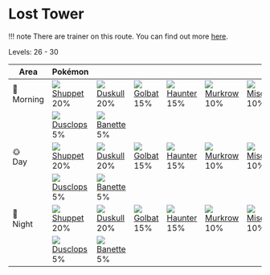 # Lost Tower

!!! note
    There are trainer on this route. You can find out more [here](../../trainer_changes/lost_tower/).

Levels: 26 - 30

Area         | Pokémon                           | &nbsp;                            | &nbsp;                            | &nbsp;                            | &nbsp;                            | &nbsp;
---          | ---                               | ---                               | ---                               | ---                               | ---                               | ---
🌅<br>Morning | ![][353]<br> [Shuppet]<br> 20%   | ![][355]<br> [Duskull]<br> 20%   | ![][042]<br> [Golbat]<br> 15%    | ![][093]<br> [Haunter]<br> 15%   | ![][198]<br> [Murkrow]<br> 10%   | ![][200]<br> [Misdreavus]<br> 10%
&nbsp;       | ![][356]<br> [Dusclops]<br> 5%   | ![][354]<br> [Banette]<br> 5%
🌞<br>Day     | ![][353]<br> [Shuppet]<br> 20%   | ![][355]<br> [Duskull]<br> 20%   | ![][042]<br> [Golbat]<br> 15%    | ![][093]<br> [Haunter]<br> 15%   | ![][198]<br> [Murkrow]<br> 10%   | ![][200]<br> [Misdreavus]<br> 10%
&nbsp;       | ![][356]<br> [Dusclops]<br> 5%   | ![][354]<br> [Banette]<br> 5%
🌙<br>Night   | ![][353]<br> [Shuppet]<br> 20%   | ![][355]<br> [Duskull]<br> 20%   | ![][042]<br> [Golbat]<br> 15%    | ![][093]<br> [Haunter]<br> 15%   | ![][198]<br> [Murkrow]<br> 10%   | ![][200]<br> [Misdreavus]<br> 10%
&nbsp;       | ![][356]<br> [Dusclops]<br> 5%   | ![][354]<br> [Banette]<br> 5%

[Golbat]: ../../pokemon_changes/042/
[Haunter]: ../../pokemon_changes/093/
[Murkrow]: ../../pokemon_changes/198/
[Misdreavus]: ../../pokemon_changes/200/
[Shuppet]: ../../pokemon_changes/353/
[Banette]: ../../pokemon_changes/354/
[Duskull]: ../../pokemon_changes/355/
[Dusclops]: ../../pokemon_changes/356/
[042]: ../img/pokemon/042.png
[093]: ../img/pokemon/093.png
[198]: ../img/pokemon/198.png
[200]: ../img/pokemon/200.png
[353]: ../img/pokemon/353.png
[354]: ../img/pokemon/354.png
[355]: ../img/pokemon/355.png
[356]: ../img/pokemon/356.png
